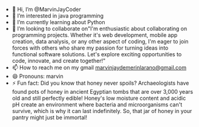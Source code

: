- 👋 Hi, I’m @MarvinJayCoder
- 👀 I’m interested in java programming
- 🌱 I’m currently learning about Python
- 💞️ I’m looking to collaborate on"I'm enthusiastic about collaborating on programming projects. Whether it's web development, mobile app creation, data analysis, or any other aspect of coding, I'm eager to join forces with others who share my passion for turning ideas into functional software solutions. Let's explore exciting opportunities to code, innovate, and create together!"
- 📫 How to reach me on my gmail marvinjaydemerinlarano@gmail.com
- 😄 Pronouns: marvin
- ⚡ Fun fact: Did you know that honey never spoils? Archaeologists have found pots of honey in ancient Egyptian tombs that are over 3,000 years old and still perfectly edible! Honey's low moisture content and acidic pH create an environment where bacteria and microorganisms can't survive, which is why it can last indefinitely. So, that jar of honey in your pantry might just be immortal!








<!---
MarvinJayCoder/MarvinJayCoder is a ✨ special ✨ repository because its `README.md` (this file) appears on your GitHub profile.
You can click the Preview link to take a look at your changes.
--->
